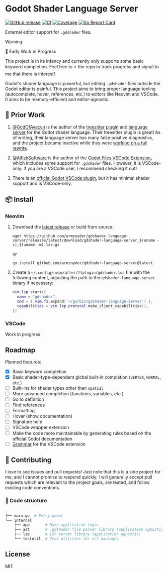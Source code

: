 # Godot Shader Language Server

[![GitHub release](https://img.shields.io/github/v/release/armsnyder/gdshader-language-server)](https://github.com/armsnyder/gdshader-language-server/releases/latest)
[![CI](https://github.com/armsnyder/gdshader-language-server/actions/workflows/ci.yaml/badge.svg)](https://github.com/armsnyder/gdshader-language-server/actions/workflows/ci.yaml)
[![Coverage](https://img.shields.io/endpoint?url=https://gist.githubusercontent.com/armsnyder/6858b1591174caeee65c12bec018bbad/raw/coverage.json)](https://armsnyder.github.io/gdshader-language-server/cover.html)
[![Go Report Card](https://goreportcard.com/badge/github.com/armsnyder/gdshader-language-server)](https://goreportcard.com/report/github.com/armsnyder/gdshader-language-server)

External editor support for `.gdshader` files.

> [!WARNING]
> 🚧 Early Work in Progress
>
> This project is in its infancy and currently only supports some basic keyword
> completion. Feel free to ⭐ the repo to track progress and signal to me that
> there is interest!

Godot's shader language is powerful, but editing `.gdshader` files outside the
Godot editor is painful. This project aims to bring proper language tooling
(autocomplete, hover, references, etc.) to editors like Neovim and VSCode. It
aims to be memory-efficient and editor-agnostic.

## 🌱 Prior Work

1. [@GodOfAvacyn](https://github.com/GodOfAvacyn) is the author of the
   [treesitter plugin](https://github.com/GodOfAvacyn/tree-sitter-gdshader) and
   [language server](https://github.com/GodOfAvacyn/gdshader-lsp) for the Godot
   shader language. Their treesitter plugin is great! As of writing, their
   language server has many false positive diagnostics, and the project became
   inactive while they were [working on a full
   rewrite](https://github.com/GodOfAvacyn/gdshader-lsp/issues/3#issuecomment-2176364609).

2. [@AlfishSoftware](https://github.com/AlfishSoftware) is the author of the
   [Godot Files VSCode
   Extension](https://github.com/AlfishSoftware/godot-files-vscode), which
   includes some support for `.gdshader` files. However, it is VSCode-only. If
   you are a VSCode user, I recommend checking it out!

3. There is an [official Godot VSCode
   plugin](https://github.com/godotengine/godot-vscode-plugin), but it has
   minimal shader support and is VSCode-only.

## 📦 Install

### Neovim

1. Download the [latest release](https://github.com/armsnyder/gdshader-language-server/releases/latest)
   or build from source:

   ```shell
   wget https://github.com/armsnyder/gdshader-language-server/releases/latest/download/gdshader-language-server_$(uname -s)_$(uname -m).tar.gz
   ```

   _or_

   ```shell
   go install github.com/armsnyder/gdshader-language-server@latest
   ```

1. Create a `~/.config/nvim/after/ftplugin/gdshader.lua` file with the
   following content, adjusting the path to the `gdshader-language-server`
   binary if necessary:

   ```lua
   vim.lsp.start({
     name = "gdshader",
     cmd = { vim.fs.expand('~/go/bin/gdshader-language-server') },
     capabilities = vim.lsp.protocol.make_client_capabilities(),
   })
   ```

### VSCode

Work in progress

## Roadmap

Planned features:

- [x] Basic keyword completion
- [x] Basic shader-type-dependent global built-in completion
      (`VERTEX`, `NORMAL`, etc.)
- [ ] Built-ins for shader types other than `spatial`
- [ ] More advanced completion (functions, variables, etc.)
- [ ] Go to definition
- [ ] Find references
- [ ] Formatting
- [ ] Hover (show documentation)
- [ ] Signature help
- [ ] VSCode wrapper extension
- [ ] Make the code more maintainable by generating rules based on the official
      Godot documentation
- [ ] [Grammar](https://code.visualstudio.com/api/references/contribution-points#contributes.grammars)
      for the VSCode extension

## 🤝 Contributing

I love to see issues and pull requests! Just note that this is a side project
for me, and I cannot promise to respond quickly. I will generally accept pull
requests which are relevant to the project goals, are tested, and follow
existing code conventions.

### 📁 Code structure

```graphql
.
├── main.go  # Entry point
└── internal
    ├── app       # Main application logic
    ├── ast       # .gdshader file parser library (application agnostic)
    ├── lsp       # LSP server library (application agnostic)
    └── testutil  # Test utilities for all packages
```

## License

MIT
